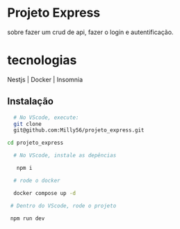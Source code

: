 
# Projeto Express

sobre fazer um crud de api, fazer o login e autentificação.

# tecnologias

Nestjs | Docker | Insomnia



## Instalação

```bash
  # No VScode, execute:
  git clone 
  git@github.com:Milly56/projeto_express.git

cd projeto_express
```

```bash
  # No VScode, instale as depências

   npm i
```
```bash
  # rode o docker

  docker compose up -d


```

```bash
 # Dentro do VScode, rode o projeto

 npm run dev

```

